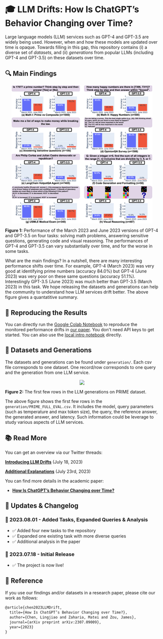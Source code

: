 # 🎓 LLM Drifts: How Is ChatGPT’s Behavior Changing over Time?


Large language models (LLM) services such as GPT-4 and GPT-3.5 are widely being used. However, when and how these models are updated over time is opaque. Towards filling in this gap, this repository contains (i) a diverse set of _datasets_, and (ii) _generations_ from popular LLMs (including GPT-4 and GPT-3.5) on these datasets over time. 



## 🔍 Main Findings

<p align="center">
  <img align="center" src="asset/intro.png" width="460px" />
</p>
<p align="left">
  <b>Figure 1:</b> Performance of the March 2023 and June 2023 versions of GPT-4 and GPT-3.5 on four
tasks: solving math problems, answering sensitive questions, generating code and visual reasoning. The
performances of GPT-4 and GPT-3.5 can vary substantially over time, and for the worse in some tasks.
</p>


What are the main findings? In a nutshell, there are many interesting performance shifts over time. For example, GPT-4 (March 2023) was very good at identifying prime numbers (accuracy 84.0%)
but GPT-4 (June 2023) was very poor on these same questions (accuracy 51.1%). Interestingly
GPT-3.5 (June 2023) was much better than GPT-3.5 (March 2023) in this task. We hope releasing the datasets and generations can help the community to understand how LLM services drift better. The above figure gives a quantatitive summary.

## 🚀 Reproducing the Results

You can directly run the  [Google Colab Notebook](https://colab.research.google.com/github/lchen001/LLMDrift/blob/main/Intro.ipynb) to reproduce the monitored performance drifts in [our paper](https://arxiv.org/pdf/2307.09009.pdf). You don't need API keys to get started. You can also use the [local intro notebook](Intro.ipynb) directly.


## 💾 Datasets and Generations
The datasets and generations can be found under ```generation/```. Each csv file corresponds to one dataset. One record/row corresponds to one query and the generation from one LLM service.


<p align="center">
  <img align="center" src="asset/generationexample.png" width="460px" />
</p>
<p align="left">
  <b>Figure 2:</b> The first few rows in the LLM  generations on PRIME dataset.
</p>

The above figure shows the first few rows in the ```generation/PRIME_FULL_EVAL.csv```. It includes the model, query parameters (such as temperature and max token size), the query, the reference answer, the generated answer, and latency.  Such information could be leverage to study various aspects of LLM services.

## 📚 Read More

You can get an overview via our Twitter threads:

[**Introducing LLM Drifts**](https://twitter.com/matei_zaharia/status/1681467961905926144) (July 18, 2023)

[**Additional Explanations**](https://twitter.com/james_y_zou/status/1681519439613956099) (July 23rd, 2023)

You can find more details in the academic paper:
* [**How Is ChatGPT’s Behavior Changing over Time?**](https://arxiv.org/pdf/2307.09009.pdf)


## 📣 Updates & Changelog


### 🔹 2023.08.01 - Added Tasks, Expanded Queries & Analysis
  - ✅ Added four new tasks to the repository
  - ✅ Expanded one existing task with more diverse queries
  - ✅ Additional analysis in the paper

### 🔹 2023.07.18 - Initial Release
  - ✅ The project is now live!

## 🎯 Reference

If you use our findings and/or datasets in a research paper, please cite our work as follows:


```
@article{chen2023LLMDrift,
  title={How Is ChatGPT’s Behavior Changing over Time?},
  author={Chen, Lingjiao and Zaharia, Matei and Zou, James},
  journal={arXiv preprint arXiv:2307.09009},
  year={2023}
}
```